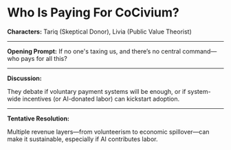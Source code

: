 # Who Is Paying For CoCivium?

**Characters:** Tariq (Skeptical Donor), Livia (Public Value Theorist)

---

**Opening Prompt:** If no one's taxing us, and there’s no central command—who pays for all this?

---

**Discussion:**

They debate if voluntary payment systems will be enough, or if system-wide incentives (or AI-donated labor) can kickstart adoption.

---

**Tentative Resolution:**

Multiple revenue layers—from volunteerism to economic spillover—can make it sustainable, especially if AI contributes labor.

